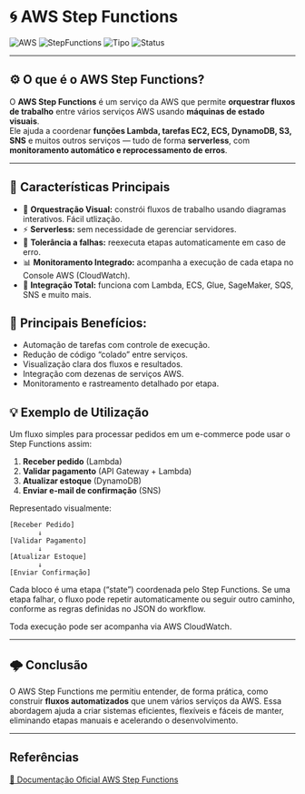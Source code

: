 # 🌀 AWS Step Functions  

![AWS](https://img.shields.io/badge/AWS-Cloud-orange?logo=amazonaws)
![StepFunctions](https://img.shields.io/badge/Step%20Functions-Orquestra%C3%A7%C3%A3o%20de%20Servi%C3%A7os-blueviolet?logo=awslambda)
![Tipo](https://img.shields.io/badge/Tipo-Serverless-lightgrey)
![Status](https://img.shields.io/badge/Status-Ativo-success)

---

## ⚙️ O que é o AWS Step Functions?

O **AWS Step Functions** é um serviço da AWS que permite **orquestrar fluxos de trabalho** entre vários serviços AWS usando **máquinas de estado visuais**.  
Ele ajuda a coordenar **funções Lambda, tarefas EC2, ECS, DynamoDB, S3, SNS** e muitos outros serviços — tudo de forma **serverless**, com **monitoramento automático e reprocessamento de erros**.

---

## 🧩 Características Principais

- 🔁 **Orquestração Visual:** constrói fluxos de trabalho usando diagramas interativos. Fácil utlização.  
- ⚡ **Serverless:** sem necessidade de gerenciar servidores.  
- 🧠 **Tolerância a falhas:** reexecuta etapas automaticamente em caso de erro.  
- 📊 **Monitoramento Integrado:** acompanha a execução de cada etapa no Console AWS (CloudWatch).  
- 🧱 **Integração Total:** funciona com Lambda, ECS, Glue, SageMaker, SQS, SNS e muito mais.  

## 🔹 Principais Benefícios:
- Automação de tarefas com controle de execução.
- Redução de código “colado” entre serviços.
- Visualização clara dos fluxos e resultados.
- Integração com dezenas de serviços AWS.
- Monitoramento e rastreamento detalhado por etapa.

## 💡 Exemplo de Utilização

Um fluxo simples para processar pedidos em um e-commerce pode usar o Step Functions assim:

1. **Receber pedido** (Lambda)
2. **Validar pagamento** (API Gateway + Lambda)
3. **Atualizar estoque** (DynamoDB)
4. **Enviar e-mail de confirmação** (SNS)

Representado visualmente:

```text
[Receber Pedido] 
       ↓
[Validar Pagamento]
       ↓
[Atualizar Estoque]
       ↓
[Enviar Confirmação]
```
Cada bloco é uma etapa (“state”) coordenada pelo Step Functions.
Se uma etapa falhar, o fluxo pode repetir automaticamente ou seguir outro caminho, conforme as regras definidas no JSON do workflow.

Toda execução pode ser acompanha via AWS CloudWatch.

---

## 🌩️ Conclusão

O AWS Step Functions me permitiu entender, de forma prática, como construir **fluxos automatizados** que unem vários serviços da AWS.
Essa abordagem ajuda a criar sistemas eficientes, flexíveis e fáceis de manter, eliminando etapas manuais e acelerando o desenvolvimento.

---
## Referências
[📘 Documentação Oficial AWS Step Functions](https://docs.aws.amazon.com/pt_br/step-functions/latest/dg/welcome.html)
